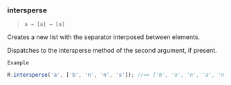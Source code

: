 ### intersperse

> ```a → [a] → [a]```

Creates a new list with the separator interposed between elements.

Dispatches to the intersperse method of the second argument, if present.

`Example`

```js
R.intersperse('a', ['b', 'n', 'n', 's']); //=> ['b', 'a', 'n', 'a', 'n', 'a', 's']
```